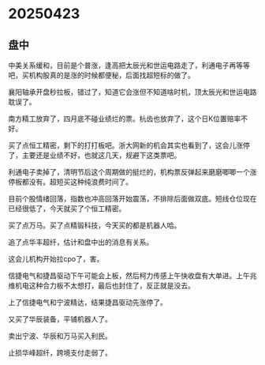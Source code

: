 # 20250423

## 盘中

中美关系缓和，目前是个普涨，逢高把太辰光和世运电路走了，利通电子再等等吧，买机构股真的是涨的时候都便秘，后面找超短标的做了。

襄阳轴承开盘秒拉板，错过了，知道它会涨但不知道啥时机，顶太辰光和世运电路耽误了。

南方精工放弃了，四月底不碰业绩烂的票。杭齿也放弃了，这个日K位置赔率不好。

买了点恒工精密，剩下的打打板吧。浙大网新的机会其实也看到了，这会儿涨停了，主要还是业绩不好，也就这几天，规避下这类票吧。

利通电子卖掉了，清明节后这个周期做的挺烂的，机构票反弹起来磨磨唧唧一个涨停板都没有。超短买这种纯浪费时间了。

目前个股情绪回落，指数也冲高回落开始震荡，不排除后面做双底。短线仓位现在已经很低了，今天就买了个恒工精密。

买了点万马。买了点精锻科技，今天买的都是机器人哈。

追了点华丰超纤，估计和盘中出的消息有关系。

这会儿机构开始拉cpo了，害。

信捷电气和捷昌驱动下午可能会上板，然后柯力传感上午快收盘有大单进。上午兆维机电这种合力板不太想打，最后也封住了，反正就是没去。

上了信捷电气和宁波精达，结果捷昌驱动先涨停了。

又买了华辰装备，平铺机器人了。

卖出宁波、华辰和万马买入利民。

止损华峰超纤，跨境支付走弱了。
